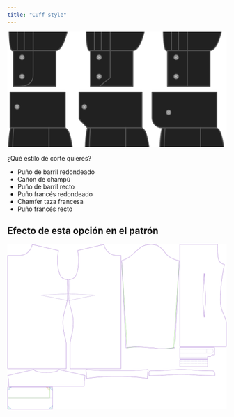 ```yaml
---
title: "Cuff style"
---
```


![Estilo del puño](cuffstyle.svg)

¿Qué estilo de corte quieres?

- Puño de barril redondeado
- Cañón de champú
- Puño de barril recto
- Puño francés redondeado
- Chamfer taza francesa
- Puño francés recto

## Efecto de esta opción en el patrón

![Esta imagen muestra el efecto de esta opción superponiendo varias variantes que tienen un valor diferente para esta opción](simone_cuffstyle_sample.svg "Effect of this option on the pattern")
